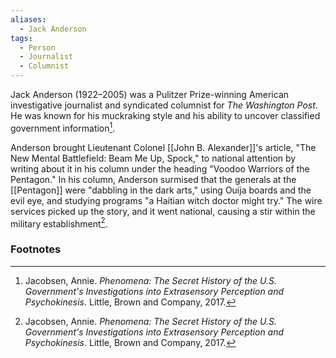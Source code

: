 ```yaml
---
aliases:
  - Jack Anderson
tags:
  - Person
  - Journalist
  - Columnist
---
```

Jack Anderson (1922–2005) was a Pulitzer Prize-winning American investigative journalist and syndicated columnist for *The Washington Post*. He was known for his muckraking style and his ability to uncover classified government information[^1].

Anderson brought Lieutenant Colonel [[John B. Alexander]]'s article, "The New Mental Battlefield: Beam Me Up, Spock," to national attention by writing about it in his column under the heading "Voodoo Warriors of the Pentagon." In his column, Anderson surmised that the generals at the [[Pentagon]] were "dabbling in the dark arts," using Ouija boards and the evil eye, and studying programs "a Haitian witch doctor might try." The wire services picked up the story, and it went national, causing a stir within the military establishment[^1].

### Footnotes
[^1]: Jacobsen, Annie. *Phenomena: The Secret History of the U.S. Government's Investigations into Extrasensory Perception and Psychokinesis*. Little, Brown and Company, 2017.
